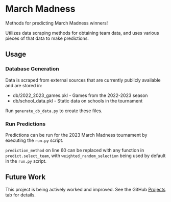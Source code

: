 # March Madness

Methods for predicting March Madness winners!

Utilizes data scraping methods for obtaining team data, and uses various pieces of that data to make predictions.

## Usage

### Database Generation

Data is scraped from external sources that are currently publicly available and are stored in:

* db/2022_2023_games.pkl - Games from the 2022-2023 season
* db/school_data.pkl - Static data on schools in the tournament

Run `generate_db_data.py` to create these files.

### Run Predictions

Predictions can be run for the 2023 March Madness tournament by executing the `run.py` script.

`prediction_method` on line 60 can be replaced with any function in `predict.select_team`, with 
`weighted_random_selection` being used by default in the `run.py` script.

## Future Work

This project is being actively worked and improved. See the GitHub [Projects](https://github.com/AGnias47/march-madness/projects?query=is%3Aopen) tab for details.
